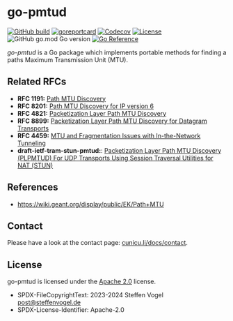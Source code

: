 # go-pmtud

[![GitHub build](https://img.shields.io/github/actions/workflow/status/cunicu/go-pmtud/build.yaml?style=flat-square)](https://github.com/cunicu/go-pmtud/actions)
[![goreportcard](https://goreportcard.com/badge/github.com/cunicu/go-pmtud?style=flat-square)](https://goreportcard.com/report/github.com/cunicu/cugo-pmtudnicu)
[![Codecov](https://img.shields.io/codecov/c/github/cunicu/go-pmtud?token=WWQ6SR16LA&style=flat-square)](https://app.codecov.io/gh/cunicu/go-pmtud)
[![License](https://img.shields.io/github/license/cunicu/go-pmtud?style=flat-square)](https://github.com/cunicu/go-pmtud/blob/master/LICENSE)
![GitHub go.mod Go version](https://img.shields.io/github/go-mod/go-version/cunicu/go-pmtud?style=flat-square)
[![Go Reference](https://pkg.go.dev/badge/github.com/cunicu/go-pmtud.svg)](https://pkg.go.dev/github.com/cunicu/go-pmtud)

_go-pmtud_ is a Go package which implements portable methods for finding a paths Maximum Transmission Unit (MTU).

## Related RFCs

- **RFC 1191:** [Path MTU Discovery][rfc1191]
- **RFC 8201:** [Path MTU Discovery for IP version 6][rfc8201]
- **RFC 4821:** [Packetization Layer Path MTU Discovery][rfc4821]
- **RFC 8899:** [Packetization Layer Path MTU Discovery for Datagram Transports][rfc8899]
- **RFC 4459:** [MTU and Fragmentation Issues with In-the-Network Tunneling][rfc4459]
- **draft-ietf-tram-stun-pmtud:**: [Packetization Layer Path MTU Discovery (PLPMTUD) For UDP Transports Using Session Traversal Utilities for NAT (STUN)][draft-ietf-tram-stun-pmtud]

[rfc4821]: https://www.rfc-editor.org/rfc/rfc4821.html
[rfc8899]: https://www.rfc-editor.org/rfc/rfc8899
[rfc1191]: https://www.rfc-editor.org/rfc/rfc1191
[rfc8201]: https://www.rfc-editor.org/rfc/rfc8201
[rfc4459]: https://www.rfc-editor.org/rfc/rfc4459
[draft-ietf-tram-stun-pmtud]: https://datatracker.ietf.org/doc/html/draft-ietf-tram-stun-pmtud

## References

- https://wiki.geant.org/display/public/EK/Path+MTU

## Contact

Please have a look at the contact page: [cunicu.li/docs/contact](https://cunicu.li/docs/contact).

## License

go-pmtud is licensed under the [Apache 2.0](./LICENSE) license.

- SPDX-FileCopyrightText: 2023-2024 Steffen Vogel <post@steffenvogel.de>
- SPDX-License-Identifier: Apache-2.0